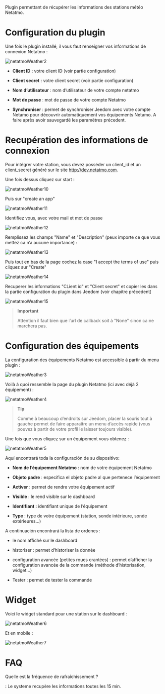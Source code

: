 Plugin permettant de récupérer les informations des stations météo
Netatmo.

Configuration du plugin 
=======================

Une fois le plugin installé, il vous faut renseigner vos informations de
connexion Netatmo :

![netatmoWeather2](../images/netatmoWeather2.png)

-   **Client ID** : votre client ID (voir partie configuration)

-   **Client secret** : votre client secret (voir partie configuration)

-   **Nom d’utilisateur** : nom d’utilisateur de votre compte netatmo

-   **Mot de passe** : mot de passe de votre compte Netatmo

-   **Synchroniser** : permet de synchroniser Jeedom avec votre compte
    Netamo pour découvrir automatiquement vos équipements Netamo. A
    faire après avoir sauvegardé les paramètres précedent.

Recupération des informations de connexion 
==========================================

Pour intégrer votre station, vous devez posséder un client\_id et un
client\_secret généré sur le site <http://dev.netatmo.com>.

Une fois dessus cliquez sur start :

![netatmoWeather10](../images/netatmoWeather10.png)

Puis sur "create an app"

![netatmoWeather11](../images/netatmoWeather11.png)

Identifiez vous, avec votre mail et mot de passe

![netatmoWeather12](../images/netatmoWeather12.png)

Remplissez les champs "Name" et "Description" (peux importe ce que vous
mettez ca n’a aucune importance) :

![netatmoWeather13](../images/netatmoWeather13.png)

Puis tout en bas de la page cochez la case "I accept the terms of use"
puis cliquez sur "Create"

![netatmoWeather14](../images/netatmoWeather14.png)

Recuperer les informations "CLient id" et "Client secret" et copier les
dans la partie configuration du plugin dans Jeedom (voir chapitre
précedent)

![netatmoWeather15](../images/netatmoWeather15.png)

> **Important**
>
> Attention il faut bien que l’url de callback soit à "None" sinon ca ne
> marchera pas.

Configuration des équipements 
=============================

La configuration des équipements Netatmo est accessible à partir du menu
plugin :

![netatmoWeather3](../images/netatmoWeather3.png)

Voilà à quoi ressemble la page du plugin Netatmo (ici avec déjà 2
équipement) :

![netatmoWeather4](../images/netatmoWeather4.png)

> **Tip**
>
> Comme à beaucoup d’endroits sur Jeedom, placer la souris tout à gauche
> permet de faire apparaître un menu d’accès rapide (vous pouvez à
> partir de votre profil le laisser toujours visible).

Une fois que vous cliquez sur un équipement vous obtenez :

![netatmoWeather5](../images/netatmoWeather5.png)

Aquí encontrará toda la configuración de su dispositivo:

-   **Nom de l’équipement Netatmo** : nom de votre équipement Netatmo

-   **Objeto padre** : especifica el objeto padre al que pertenece
    l’équipement

-   **Activer** : permet de rendre votre équipement actif

-   **Visible** : le rend visible sur le dashboard

-   **Identifiant** : identifiant unique de l’équipement

-   **Type** : type de votre équipement (station, sonde intérieure,
    sonde extérieures…​)

A continuación encontrará la lista de ordenes :

-   le nom affiché sur le dashboard

-   historiser : permet d’historiser la donnée

-   configuration avancée (petites roues crantées) : permet d’afficher
    la configuration avancée de la commande (méthode
    d’historisation, widget…​)

-   Tester : permet de tester la commande

Widget 
======

Voici le widget standard pour une station sur le dashboard :

![netatmoWeather6](../images/netatmoWeather6.png)

Et en mobile :

![netatmoWeather7](../images/netatmoWeather7.png)

FAQ 
===

Quelle est la fréquence de rafraîchissement ?

:   Le systeme recupère les informations toutes les 15 min.


